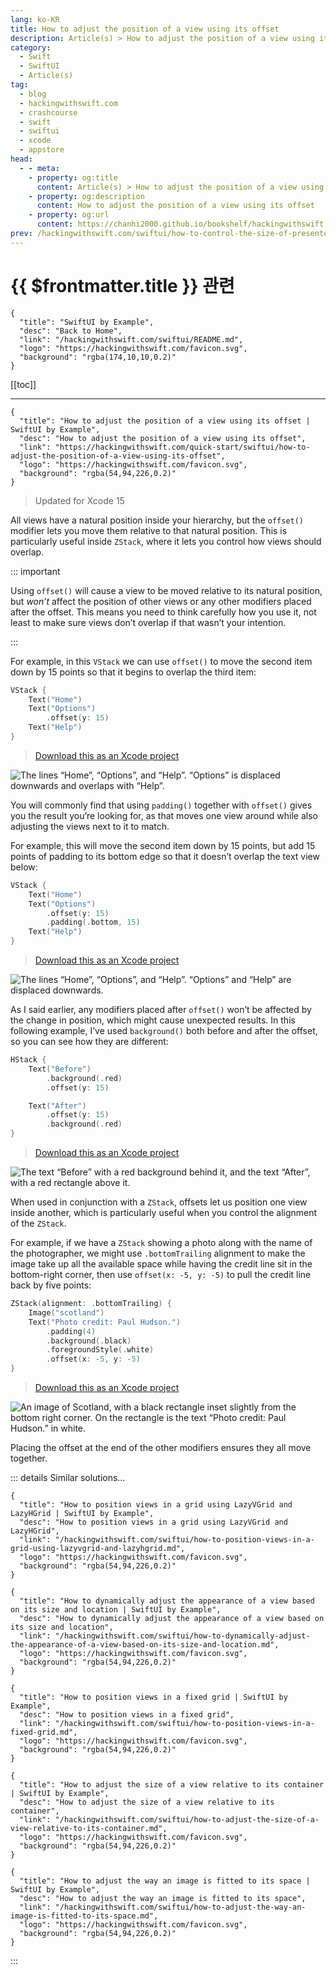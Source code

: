 ```yaml
---
lang: ko-KR
title: How to adjust the position of a view using its offset
description: Article(s) > How to adjust the position of a view using its offset
category:
  - Swift
  - SwiftUI
  - Article(s)
tag: 
  - blog
  - hackingwithswift.com
  - crashcourse
  - swift
  - swiftui
  - xcode
  - appstore
head:
  - - meta:
    - property: og:title
      content: Article(s) > How to adjust the position of a view using its offset
    - property: og:description
      content: How to adjust the position of a view using its offset
    - property: og:url
      content: https://chanhi2000.github.io/bookshelf/hackingwithswift.com/swiftui/how-to-adjust-the-position-of-a-view-using-its-offset.html
prev: /hackingwithswift.com/swiftui/how-to-control-the-size-of-presented-views.md
---
```


# {{ $frontmatter.title }} 관련

```component VPCard
{
  "title": "SwiftUI by Example",
  "desc": "Back to Home",
  "link": "/hackingwithswift.com/swiftui/README.md",
  "logo": "https://hackingwithswift.com/favicon.svg",
  "background": "rgba(174,10,10,0.2)"
}
```

[[toc]]

---

```component VPCard
{
  "title": "How to adjust the position of a view using its offset | SwiftUI by Example",
  "desc": "How to adjust the position of a view using its offset",
  "link": "https://hackingwithswift.com/quick-start/swiftui/how-to-adjust-the-position-of-a-view-using-its-offset",
  "logo": "https://hackingwithswift.com/favicon.svg",
  "background": "rgba(54,94,226,0.2)"
}
```

> Updated for Xcode 15

All views have a natural position inside your hierarchy, but the `offset()` modifier lets you move them relative to that natural position. This is particularly useful inside `ZStack`, where it lets you control how views should overlap.

::: important

Using `offset()` will cause a view to be moved relative to its natural position, but *won’t* affect the position of other views or any other modifiers placed after the offset. This means you need to think carefully how you use it, not least to make sure views don’t overlap if that wasn’t your intention.

:::

For example, in this `VStack` we can use `offset()` to move the second item down by 15 points so that it begins to overlap the third item:

```swift
VStack {
    Text("Home")
    Text("Options")
        .offset(y: 15)
    Text("Help")
}
```

> [<FontIcon icon="fas fa-file-zipper"/>Download this as an Xcode project](https://hackingwithswift.com/files/projects/swiftui/how-to-adjust-the-position-of-a-view-using-its-offset-1.zip)

![The lines “Home”, “Options”, and “Help”. “Options” is displaced downwards and overlaps with “Help”.](https://hackingwithswift.com/img/books/quick-start/swiftui/how-to-adjust-the-position-of-a-view-using-its-offset-1~dark@2x.png)

You will commonly find that using `padding()` together with `offset()` gives you the result you’re looking for, as that moves one view around while also adjusting the views next to it to match.

For example, this will move the second item down by 15 points, but add 15 points of padding to its bottom edge so that it doesn’t overlap the text view below:

```swift
VStack {
    Text("Home")
    Text("Options")
        .offset(y: 15)
        .padding(.bottom, 15)
    Text("Help")
}
```

> [<FontIcon icon="fas fa-file-zipper"/>Download this as an Xcode project](https://hackingwithswift.com/files/projects/swiftui/how-to-adjust-the-position-of-a-view-using-its-offset-2.zip)

![The lines “Home”, “Options”, and “Help”. “Options” and “Help” are displaced downwards.](https://hackingwithswift.com/img/books/quick-start/swiftui/how-to-adjust-the-position-of-a-view-using-its-offset-2~dark@2x.png)

As I said earlier, any modifiers placed after `offset()` won’t be affected by the change in position, which might cause unexpected results. In this following example, I’ve used `background()` both before and after the offset, so you can see how they are different:

```swift
HStack {
    Text("Before")
        .background(.red)
        .offset(y: 15)

    Text("After")
        .offset(y: 15)
        .background(.red)
}
```

> [<FontIcon icon="fas fa-file-zipper"/>Download this as an Xcode project](https://hackingwithswift.com/files/projects/swiftui/how-to-adjust-the-position-of-a-view-using-its-offset-3.zip)

![The text “Before” with a red background behind it, and the text “After”, with a red rectangle above it.](https://hackingwithswift.com/img/books/quick-start/swiftui/how-to-adjust-the-position-of-a-view-using-its-offset-3~dark@2x.png)

When used in conjunction with a `ZStack`, offsets let us position one view inside another, which is particularly useful when you control the alignment of the `ZStack`.

For example, if we have a `ZStack` showing a photo along with the name of the photographer, we might use `.bottomTrailing` alignment to make the image take up all the available space while having the credit line sit in the bottom-right corner, then use `offset(x: -5, y: -5)` to pull the credit line back by five points:

```swift
ZStack(alignment: .bottomTrailing) {
    Image("scotland")
    Text("Photo credit: Paul Hudson.")
        .padding(4)
        .background(.black)
        .foregroundStyle(.white)
        .offset(x: -5, y: -5)
}
```

> [<FontIcon icon="fas fa-file-zipper"/>Download this as an Xcode project](https://hackingwithswift.com/files/projects/swiftui/how-to-adjust-the-position-of-a-view-using-its-offset-4.zip)

![An image of Scotland, with a black rectangle inset slightly from the bottom right corner. On the rectangle is the text “Photo credit: Paul Hudson.” in white.](https://hackingwithswift.com/img/books/quick-start/swiftui/how-to-adjust-the-position-of-a-view-using-its-offset-4~dark@2x.png)

Placing the offset at the end of the other modifiers ensures they all move together.

::: details Similar solutions…

```component VPCard
{
  "title": "How to position views in a grid using LazyVGrid and LazyHGrid | SwiftUI by Example",
  "desc": "How to position views in a grid using LazyVGrid and LazyHGrid",
  "link": "/hackingwithswift.com/swiftui/how-to-position-views-in-a-grid-using-lazyvgrid-and-lazyhgrid.md",
  "logo": "https://hackingwithswift.com/favicon.svg",
  "background": "rgba(54,94,226,0.2)"
}
```

```component VPCard
{
  "title": "How to dynamically adjust the appearance of a view based on its size and location | SwiftUI by Example",
  "desc": "How to dynamically adjust the appearance of a view based on its size and location",
  "link": "/hackingwithswift.com/swiftui/how-to-dynamically-adjust-the-appearance-of-a-view-based-on-its-size-and-location.md",
  "logo": "https://hackingwithswift.com/favicon.svg",
  "background": "rgba(54,94,226,0.2)"
}
```

```component VPCard
{
  "title": "How to position views in a fixed grid | SwiftUI by Example",
  "desc": "How to position views in a fixed grid",
  "link": "/hackingwithswift.com/swiftui/how-to-position-views-in-a-fixed-grid.md",
  "logo": "https://hackingwithswift.com/favicon.svg",
  "background": "rgba(54,94,226,0.2)"
}
```

```component VPCard
{
  "title": "How to adjust the size of a view relative to its container | SwiftUI by Example",
  "desc": "How to adjust the size of a view relative to its container",
  "link": "/hackingwithswift.com/swiftui/how-to-adjust-the-size-of-a-view-relative-to-its-container.md",
  "logo": "https://hackingwithswift.com/favicon.svg",
  "background": "rgba(54,94,226,0.2)"
}
```

```component VPCard
{
  "title": "How to adjust the way an image is fitted to its space | SwiftUI by Example",
  "desc": "How to adjust the way an image is fitted to its space",
  "link": "/hackingwithswift.com/swiftui/how-to-adjust-the-way-an-image-is-fitted-to-its-space.md",
  "logo": "https://hackingwithswift.com/favicon.svg",
  "background": "rgba(54,94,226,0.2)"
}
```

:::

